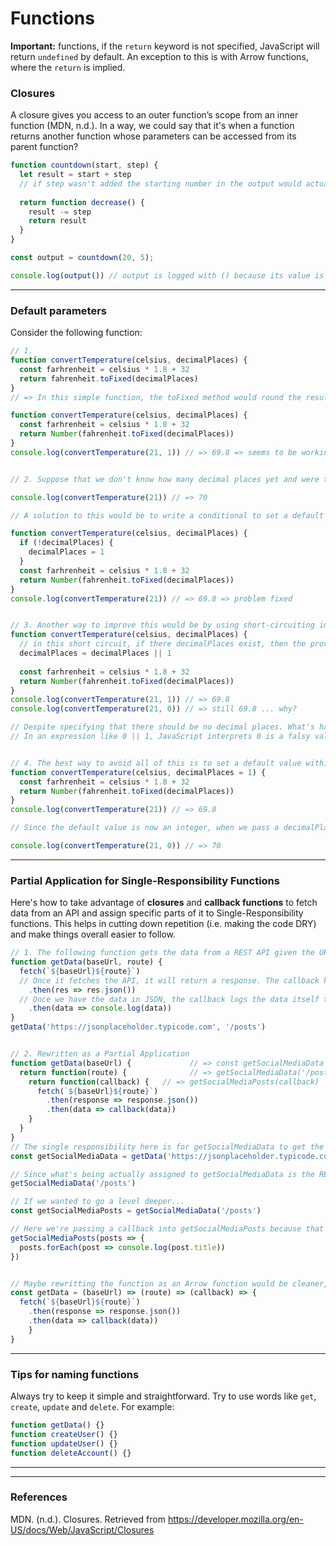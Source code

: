 # Functions

**Important:** functions, if the `return` keyword is not specified, JavaScript will return `undefined` by default. An exception to this is with Arrow functions, where the `return` is implied.

### Closures

A closure gives you access to an outer function’s scope from an inner function (MDN, n.d.). In a way, we could say that it's when a function returns another function whose parameters can be accessed from its parent function? 

```js
function countdown(start, step) {
  let result = start + step 
  // if step wasn't added the starting number in the output would actually begin at the number of steps less.
  
  return function decrease() {
    result -= step
    return result
  }
}

const output = countdown(20, 5);

console.log(output()) // output is logged with () because its value is a function
```

---

### Default parameters

Consider the following function:

```js
// 1.
function convertTemperature(celsius, decimalPlaces) {
  const farhrenheit = celsius * 1.8 + 32
  return fahrenheit.toFixed(decimalPlaces)
}
// => In this simple function, the toFixed method would round the resulting temperature by the number of decimal places provided. The problem here is that toFixed returns a string. A quick solution would be to do wrap the return into the Number function:

function convertTemperature(celsius, decimalPlaces) {
  const farhrenheit = celsius * 1.8 + 32
  return Number(fahrenheit.toFixed(decimalPlaces))
}
console.log(convertTemperature(21, 1)) // => 69.8 => seems to be working fine.


// 2. Suppose that we don't know how many decimal places yet and were to only pass the celcius. The end result will be wrong:

console.log(convertTemperature(21)) // => 70

// A solution to this would be to write a conditional to set a default value if the argument isn't passed into the function:

function convertTemperature(celsius, decimalPlaces) {
  if (!decimalPlaces) {
    decimalPlaces = 1
  }
  const farhrenheit = celsius * 1.8 + 32
  return Number(fahrenheit.toFixed(decimalPlaces))
}
console.log(convertTemperature(21)) // => 69.8 => problem fixed


// 3. Another way to improve this would be by using short-circuiting instead of the if statement.
function convertTemperature(celsius, decimalPlaces) {
  // in this short circuit, if there decimalPlaces exist, then the provided value is stored in decimalPlaces; otherwise, it defaults the value to 1.
  decimalPlaces = decimalPlaces || 1
  
  const farhrenheit = celsius * 1.8 + 32
  return Number(fahrenheit.toFixed(decimalPlaces))
}
console.log(convertTemperature(21, 1)) // => 69.8 
console.log(convertTemperature(21, 0)) // => still 69.8 ... why?

// Despite specifying that there should be no decimal places. What's happening? 
// In an expression like 0 || 1, JavaScript interprets 0 is a falsy value, so that's why the decimalPlaces value is still defaulting to 1. 


// 4. The best way to avoid all of this is to set a default value within the function declaration:
function convertTemperature(celsius, decimalPlaces = 1) {
  const farhrenheit = celsius * 1.8 + 32
  return Number(fahrenheit.toFixed(decimalPlaces))
}
console.log(convertTemperature(21)) // => 69.8

// Since the default value is now an integer, when we pass a decimalPlaces argument of 0, JavaScript will recognize it as an integer instead of a falsy value.

console.log(convertTemperature(21, 0)) // => 70
```

---

### Partial Application for Single-Responsibility Functions

Here's how to take advantage of **closures** and **callback functions** to fetch data from an API and assign specific parts of it to Single-Responsibility functions. This helps in cutting down repetition (i.e. making the code DRY) and make things overall easier to follow.

```js
// 1. The following function gets the data from a REST API given the URL and the route.
function getData(baseUrl, route) {
  fetch(`${baseUrl}${route}`)
  // Once it fetches the API, it will return a response. The callback here transfers the response into JSON.
  	.then(res => res.json()) 
  // Once we have the data in JSON, the callback logs the data itself to the console.
  	.then(data => console.log(data))
}
getData('https://jsonplaceholder.typicode.com', '/posts')


// 2. Rewritten as a Partial Application
function getData(baseUrl) { 			// => const getSocialMediaData
  return function(route) { 				// => getSocialMediaData('/posts')
    return function(callback) {   // => getSocialMediaPosts(callback)
      fetch(`${baseUrl}${route}`)
      	.then(response => response.json())
      	.then(data => callback(data))
    }
  }
}
// The single responsibility here is for getSocialMediaData to get the data from the base url.
const getSocialMediaData = getData('https://jsonplaceholder.typicode.com')

// Since what's being actually assigned to getSocialMediaData is the RETURN of the getData function, we can pass in the ROUTE in order to get data specific to whatever route is passed.
getSocialMediaData('/posts')

// If we wanted to go a level deeper...
const getSocialMediaPosts = getSocialMediaData('/posts')

// Here we're passing a callback into getSocialMediaPosts because that's the RETURN value of getSocialMediaData('/posts')
getSocialMediaPosts(posts => {
  posts.forEach(post => console.log(post.title))
})


// Maybe rewritting the function as an Arrow function would be cleaner, but it also makes it a bit harder to follow (in my opinion).
const getData = (baseUrl) => (route) => (callback) => {
  fetch(`${baseUrl}${route}`)
    .then(response => response.json())
    .then(data => callback(data))
	}
}
```

---

### Tips for naming functions

Always try to keep it simple and straightforward. Try to use words like `get`, `create`, `update` and `delete`. For example:

```js
function getData() {}
function createUser() {}
function updateUser() {}
function deleteAccount() {}
```

---

























---

### References

MDN. (n.d.). Closures. Retrieved from https://developer.mozilla.org/en-US/docs/Web/JavaScript/Closures





